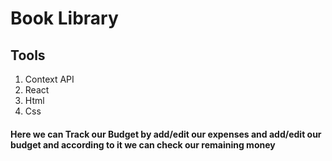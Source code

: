 # Book Library 
## Tools 
1. Context API
2. React 
3. Html
4. Css

#### Here we can Track our Budget by add/edit our expenses and add/edit our budget and according to it we can check our remaining money
